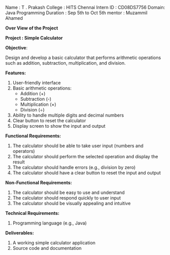 Name : T . Prakash 
College : HITS Chennai
Intern ID : CD08DS7756 
Domain: Java Programming 
Duration : Sep 5th to Oct 5th
mentor : Muzammil Ahamed

**Over View of the Project**

**Project : Simple Calculator**


**Objective**:

Design and develop a basic calculator that performs arithmetic operations such as addition, subtraction, multiplication, and division.

**Features:**

1. User-friendly interface
2. Basic arithmetic operations:
    - Addition (+)
    - Subtraction (-)
    - Multiplication (×)
    - Division (÷)
3. Ability to handle multiple digits and decimal numbers
4. Clear button to reset the calculator
5. Display screen to show the input and output

**Functional Requirements:**

1. The calculator should be able to take user input (numbers and operators)
2. The calculator should perform the selected operation and display the result
3. The calculator should handle errors (e.g., division by zero)
4. The calculator should have a clear button to reset the input and output

**Non-Functional Requirements:**

1. The calculator should be easy to use and understand
2. The calculator should respond quickly to user input
3. The calculator should be visually appealing and intuitive

**Technical Requirements:**

1. Programming language (e.g., Java)

**Deliverables:**

1. A working simple calculator application
2. Source code and documentation




